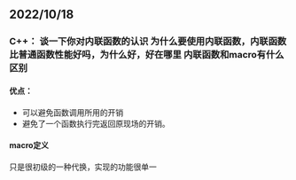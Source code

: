 ## 2022/10/18

### C++： 谈一下你对内联函数的认识 为什么要使用内联函数，内联函数比普通函数性能好吗，为什么好，好在哪里 内联函数和macro有什么区别

#### 优点：

- 可以避免函数调用所用的开销
- 避免了一个函数执行完返回原现场的开销。 

#### macro定义

只是很初级的一种代换，实现的功能很单一